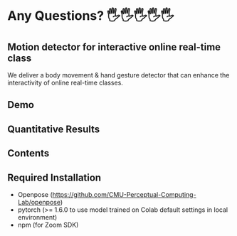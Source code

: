 # Any Questions? 🖐🖐🖐🖐🖐
## Motion detector for interactive online real-time class
We deliver a body movement & hand gesture detector that can enhance the interactivity of online real-time classes.
## Demo

## Quantitative Results

## Contents


## Required Installation
* Openpose (https://github.com/CMU-Perceptual-Computing-Lab/openpose)
* pytorch (>= 1.6.0 to use model trained on Colab default settings in local environment)
* npm (for Zoom SDK)
